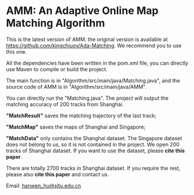 # AMM: An Adaptive Online Map Matching Algorithm

This is the latest version of AMM. the original version is available at https://github.com/kingchiuoy/Ada-Matching. We recommend you to use this one.

All the dependencies have been written in the pom.xml file, you can directly use Maven to compile or build the project.

The main function is in "Algorithm/src/main/java/Matching.java", and the source code of AMM is in "Algorithm/src/main/java/AMM".

You can directly run the "Matching.java". The project will output the matching accuracy of 200 tracks from Shanghai. 

**"MatchResult"** saves the matching trajectory of the last track;

**"MatchMap"** saves the maps of Shanghai and Singapore;

**"MatchData"** only contains the Shanghai dataset. The Singapore dataset does not belong to us, so it is not contained in the project.
We open 200 tracks of Shanghai dataset. If you want to use the dataset, please **cite this paper**. 

There are totally 2700 tracks in Shanghai dataset. If you require the rest, please also **cite this paper** and contact us.

Email: hanwen_hu@sjtu.edu.cn

